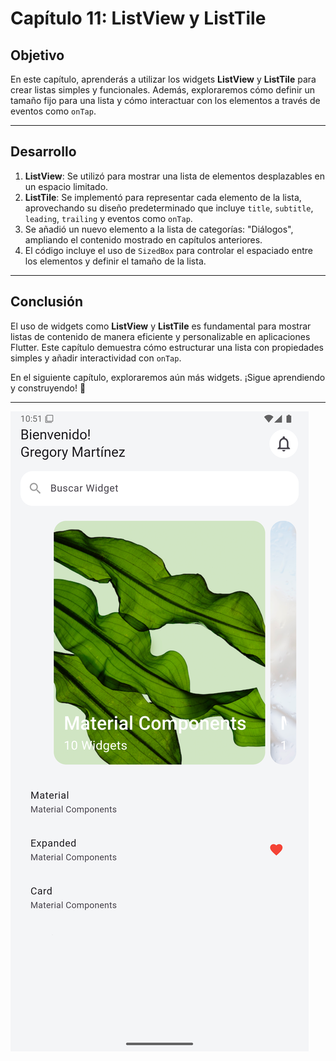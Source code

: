 # Capítulo 11: ListView y ListTile

## Objetivo

En este capítulo, aprenderás a utilizar los widgets **ListView** y **ListTile** para crear listas simples y funcionales. Además, exploraremos cómo definir un tamaño fijo para una lista y cómo interactuar con los elementos a través de eventos como `onTap`.

---

## Desarrollo

1. **ListView**: Se utilizó para mostrar una lista de elementos desplazables en un espacio limitado.
2. **ListTile**: Se implementó para representar cada elemento de la lista, aprovechando su diseño predeterminado que incluye `title`, `subtitle`, `leading`, `trailing` y eventos como `onTap`.
3. Se añadió un nuevo elemento a la lista de categorías: "Diálogos", ampliando el contenido mostrado en capítulos anteriores.
4. El código incluye el uso de `SizedBox` para controlar el espaciado entre los elementos y definir el tamaño de la lista.

---

## Conclusión

El uso de widgets como **ListView** y **ListTile** es fundamental para mostrar listas de contenido de manera eficiente y personalizable en aplicaciones Flutter. Este capítulo demuestra cómo estructurar una lista con propiedades simples y añadir interactividad con `onTap`.

En el siguiente capítulo, exploraremos aún más widgets. ¡Sigue aprendiendo y construyendo! 🚀

---

![Cap11](readme_assets/cap11.png)
